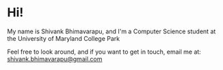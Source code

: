 # Hi!

My name is Shivank Bhimavarapu, and I'm a Computer Science student at the University of Maryland College Park

Feel free to look around, and if you want to get in touch, email me at: shivank.bhimavarapu@gmail.com
